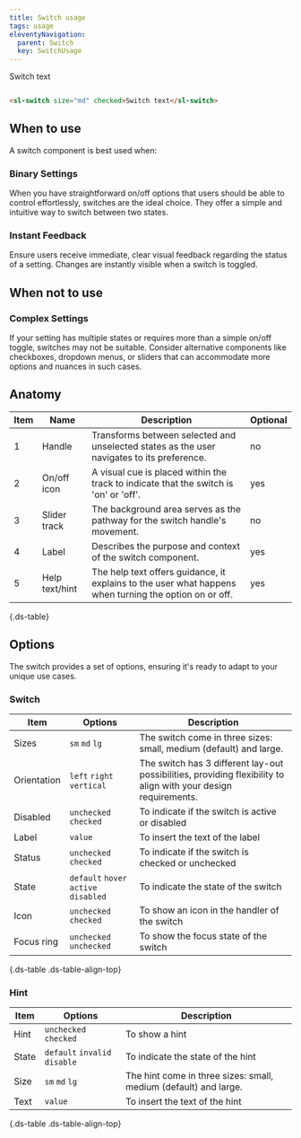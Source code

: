 ```yaml
---
title: Switch usage
tags: usage
eleventyNavigation:
  parent: Switch
  key: SwitchUsage
---
```

<section>

<div class="ds-example">
<sl-switch size="md" checked>Switch text</sl-switch>
</div>

<div class="ds-code">

```html

<sl-switch size="md" checked>Switch text</sl-switch>

```

</div>
</section>

<section>

## When to use
A switch component is best used when:

### Binary Settings
When you have straightforward on/off options that users should be able to control effortlessly, switches are the ideal choice. They offer a simple and intuitive way to switch between two states.

### Instant Feedback
Ensure users receive immediate, clear visual feedback regarding the status of a setting. Changes are instantly visible when a switch is toggled.

</section>

<section>

## When not to use

### Complex Settings
If your setting has multiple states or requires more than a simple on/off toggle, switches may not be suitable. Consider alternative components like checkboxes, dropdown menus, or sliders that can accommodate more options and nuances in such cases.

</section>

<section>

## Anatomy

<div class="ds-table-wrapper">

|Item|Name| Description | Optional|
|-|-|-|-|
|1|Handle	|Transforms between selected and unselected states as the user navigates to its preference.|no|
|2|On/off icon	|A visual cue is placed within the track to indicate that the switch is 'on' or 'off'.	|yes|
|3|Slider track	|The background area serves as the pathway for the switch handle's movement. |no|
|4|Label	|Describes the purpose and context of the switch component. |yes|
|5|Help text/hint	|The help text offers guidance, it explains to the user what happens when turning the option on or off. |yes|

{.ds-table}

</div>

</section>

<section>

## Options

The switch provides a set of options, ensuring it's ready to adapt to your unique use cases.

<div class="ds-table-wrapper">
  
### Switch

|Item|Options|Description|
|-|-|-|
|Sizes|`sm` `md` `lg`|The switch come in three sizes: small, medium (default) and large. |
|Orientation |`left` `right` `vertical`|The switch has 3 different lay-out possibilities, providing flexibility to align with your design requirements.|
|Disabled|`unchecked` `checked`|To indicate if the switch is active or disabled|
|Label|`value`|To insert the text of the label|
|Status|`unchecked` `checked`|To indicate if the switch is checked or unchecked|
|State|`default` `hover` `active` `disabled` |To indicate the state of the switch|
|Icon|`unchecked` `checked`|To show an icon in the handler of the switch|
|Focus ring|`unchecked` `unchecked`|To show the focus state of the switch|

{.ds-table .ds-table-align-top}

</div>

<div class="ds-table-wrapper">
  
### Hint

|Item|Options|Description|
|-|-|-|
|Hint|`unchecked` `checked`|To show a hint|
|State|`default` `invalid` `disable`|To indicate the state of the hint|
|Size|`sm` `md` `lg`|The hint come in three sizes: small, medium (default) and large.|
|Text|`value`|To insert the text of the hint|


{.ds-table .ds-table-align-top}

</div>

</section>
